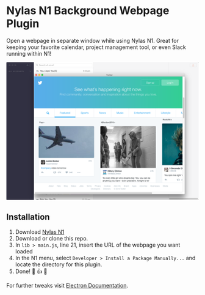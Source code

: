 
# Nylas N1 Background Webpage Plugin
  Open a webpage in separate window while using Nylas N1. Great for keeping your favorite calendar, project management tool, or even Slack running within N1!

  ![](preview.png)

## Installation
  1. Download [Nylas N1](https://nylas.com/n1)
  2. Download or clone this repo.
  3. In `lib > main.js`, line 21, insert the URL of the webpage you want loaded
  4. In the N1 menu, select `Developer > Install a Package Manually...` and locate the directory for this plugin.
  5. Done! :tada: :thumbsup: :tada:

For further tweaks visit [Electron Documentation][bc2ff253].

  [bc2ff253]: https://github.com/electron/electron/blob/master/docs/api/browser-window.md "Electron Documentation"
